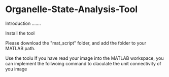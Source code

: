 # Organelle-State-Analysis-Tool

Introduction
.......




Install the tool

Please download the "mat_script" folder, and add the folder to your MATLAB path.

Use the toolu
If you have read your image into the MATLAB workspace, you can implement the follwoing command to claculate the unit connectivity 
of you image
